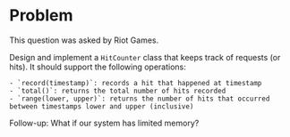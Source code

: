 # Problem

This question was asked by Riot Games.

Design and implement a `HitCounter` class that keeps track of requests (or hits). It should support the following operations:

    - `record(timestamp)`: records a hit that happened at timestamp
    - `total()`: returns the total number of hits recorded
    - `range(lower, upper)`: returns the number of hits that occurred between timestamps lower and upper (inclusive)

Follow-up: What if our system has limited memory?
